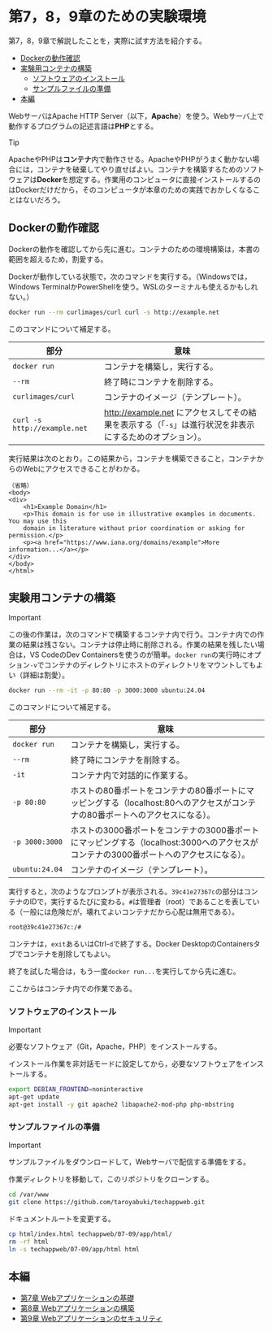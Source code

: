 # 第7，8，9章のための実験環境

第7，8，9章で解説したことを，実際に試す方法を紹介する。

<!-- vscode-markdown-toc -->
* [Dockerの動作確認](#Docker)
* [実験用コンテナの構築](#)
	* [ソフトウェアのインストール](#-1)
	* [サンプルファイルの準備](#-1)
* [本編](#-1)

<!-- vscode-markdown-toc-config
	numbering=false
	autoSave=true
	/vscode-markdown-toc-config -->
<!-- /vscode-markdown-toc -->

WebサーバはApache HTTP Server（以下，**Apache**）を使う。Webサーバ上で動作するプログラムの記述言語は**PHP**とする。

> [!TIP]
> ApacheやPHPは**コンテナ**内で動作させる。ApacheやPHPがうまく動かない場合には，コンテナを破棄してやり直せばよい。コンテナを構築するためのソフトウェアは**Docker**を想定する。作業用のコンピュータに直接インストールするのはDockerだけだから，そのコンピュータが本章のための実践でおかしくなることはないだろう。

## <a name='Docker'></a>Dockerの動作確認

Dockerの動作を確認してから先に進む。コンテナのための環境構築は，本書の範囲を超えるため，割愛する。

Dockerが動作している状態で，次のコマンドを実行する。（Windowsでは，Windows TerminalかPowerShellを使う。WSLのターミナルも使えるかもしれない。）

```bash
docker run --rm curlimages/curl curl -s http://example.net
```

このコマンドについて補足する。

部分|意味
--|--
`docker run`|コンテナを構築し，実行する。
`--rm`|終了時にコンテナを削除する。
`curlimages/curl`|コンテナのイメージ（テンプレート）。
`curl -s http://example.net`|http://example.net にアクセスしてその結果を表示する（「`-s`」は進行状況を非表示にするためのオプション）。

実行結果は次のとおり。この結果から，コンテナを構築できること，コンテナからのWebにアクセスできることがわかる。

```
（省略）
<body>
<div>
    <h1>Example Domain</h1>
    <p>This domain is for use in illustrative examples in documents. You may use this
    domain in literature without prior coordination or asking for permission.</p>
    <p><a href="https://www.iana.org/domains/example">More information...</a></p>
</div>
</body>
</html>
```

## <a name=''></a>実験用コンテナの構築

> [!IMPORTANT]
> この後の作業は，次のコマンドで構築するコンテナ内で行う。コンテナ内での作業の結果は残さない。コンテナは停止時に削除される。作業の結果を残したい場合は，VS CodeのDev Containersを使うのが簡単。`docker run`の実行時にオプション`-v`でコンテナのディレクトリにホストのディレクトリをマウントしてもよい（詳細は割愛）。

```bash
docker run --rm -it -p 80:80 -p 3000:3000 ubuntu:24.04
```

このコマンドについて補足する。

部分|意味
--|--
`docker run`|コンテナを構築し，実行する。
`--rm`|終了時にコンテナを削除する。
`-it`|コンテナ内で対話的に作業する。
`-p 80:80`|ホストの80番ポートをコンテナの80番ポートにマッピングする（localhost:80へのアクセスがコンテナの80番ポートへのアクセスになる）。
`-p 3000:3000`|ホストの3000番ポートをコンテナの3000番ポートにマッピングする（localhost:3000へのアクセスがコンテナの3000番ポートへのアクセスになる）。
`ubuntu:24.04`|コンテナのイメージ（テンプレート）。

実行すると，次のようなプロンプトが表示される。`39c41e27367c`の部分はコンテナのIDで，実行するたびに変わる。`#`は管理者（root）であることを表している（一般には危険だが，壊れてよいコンテナだから心配は無用である）。

```bash
root@39c41e27367c:/#
```

コンテナは，`exit`あるいはCtrl-`d`で終了する。Docker DesktopのContainersタブでコンテナを削除してもよい。

終了を試した場合は，もう一度`docker run...`を実行してから先に進む。

ここからはコンテナ内での作業である。

### <a name='-1'></a>ソフトウェアのインストール

> [!IMPORTANT]
> 必要なソフトウェア（Git，Apache，PHP）をインストールする。

インストール作業を非対話モードに設定してから，必要なソフトウェアをインストールする。

```bash
export DEBIAN_FRONTEND=noninteractive
apt-get update
apt-get install -y git apache2 libapache2-mod-php php-mbstring
```

### <a name='-1'></a>サンプルファイルの準備

> [!IMPORTANT]
> サンプルファイルをダウンロードして，Webサーバで配信する準備をする。

作業ディレクトリを移動して，このリポジトリをクローンする。

```bash
cd /var/www
git clone https://github.com/taroyabuki/techappweb.git
```

ドキュメントルートを変更する。

```bash
cp html/index.html techappweb/07-09/app/html/
rm -rf html
ln -s techappweb/07-09/app/html html
```

## <a name='-1'></a>本編

- [第7章 Webアプリケーションの基礎](07.md)
- [第8章 Webアプリケーションの構築](08.md)
- [第9章 Webアプリケーションのセキュリティ](09.md)
